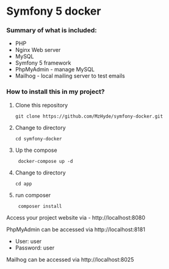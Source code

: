 # Symfony 5 docker

### Summary of what is included:

- PHP
- Nginx Web server
- MySQL 
- Symfony 5 framework
- PhpMyAdmin - manage MySQL
- Mailhog - local mailing server to test emails

### How to install this in my project?

1. Clone this repository
    ```
    git clone https://github.com/MzHyde/symfony-docker.git
    ```
2. Change to directory
    ```
    cd symfony-docker
    ```
3. Up the compose
    ```
     docker-compose up -d
    ```
4. Change to directory
    ```
    cd app
    ```
5. run composer
    ```
     composer install
    ```
Access your project website via - http://localhost:8080

PhpMyAdmin can be accessed via http://localhost:8181
- User: user
- Password: user

Mailhog can be accessed via http://localhost:8025

